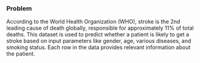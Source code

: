 ### Problem
According to the World Health Organization (WHO), stroke is the 2nd leading cause of death globally, responsible for approximately 11% of total deaths. This dataset is used to predict whether a patient is likely to get a stroke based on input parameters like gender, age, various diseases, and smoking status. Each row in the data provides relevant information about the patient.
